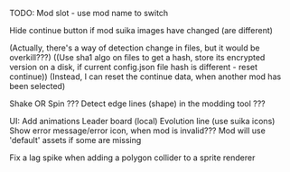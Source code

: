 ﻿TODO:
Mod slot - use mod name to switch

Hide continue button if mod suika images have changed (are different)

(Actually, there's a way of detection change in files, but it would be overkill???)
((Use sha1 algo on files to get a hash, store its encrypted version on a disk, if current config.json file hash is different - reset continue))
(Instead, I can reset the continue data, when another mod has been selected)



Shake OR Spin ???
Detect edge lines (shape) in the modding tool ???

UI:
Add animations
Leader board (local)
Evolution line (use suika icons)
Show error message/error icon, when mod is invalid??? Mod will use 'default' assets if some are missing


Fix a lag spike when adding a polygon collider to a sprite renderer